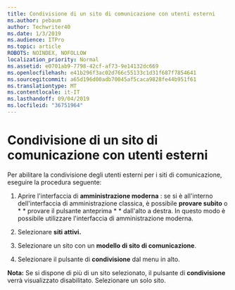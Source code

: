 ```yaml
---
title: Condivisione di un sito di comunicazione con utenti esterni
ms.author: pebaum
author: Techwriter40
ms.date: 1/3/2019
ms.audience: ITPro
ms.topic: article
ROBOTS: NOINDEX, NOFOLLOW
localization_priority: Normal
ms.assetid: e0701ab9-7798-42cf-af73-9e14132dc669
ms.openlocfilehash: e41b296f3ac02d766c55133c1d31f687f7854641
ms.sourcegitcommit: a65d196d00adb70045af5caca9828fe44b951f61
ms.translationtype: MT
ms.contentlocale: it-IT
ms.lasthandoff: 09/04/2019
ms.locfileid: "36751964"
---
```

# <a name="share-a-communication-site-with-external-users"></a>Condivisione di un sito di comunicazione con utenti esterni

Per abilitare la condivisione degli utenti esterni per i siti di comunicazione, eseguire la procedura seguente: 
  
1. Aprire l'interfaccia di **amministrazione moderna** : se si è all'interno dell'interfaccia di amministrazione classica, è possibile **provare subito** o * * provare il pulsante anteprima * * dall'alto a destra. In questo modo è possibile utilizzare l'interfaccia di amministrazione moderna. 
  
2. Selezionare **siti attivi.**
  
3. Selezionare un sito con un **modello di sito di comunicazione**. 
  
4. Selezionare il pulsante di **condivisione** dal menu in alto. 
  
 **Nota:** Se si dispone di più di un sito selezionato, il pulsante di **condivisione** verrà visualizzato disabilitato. Selezionare un solo sito. 
  

